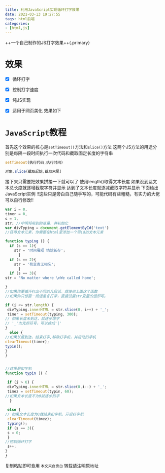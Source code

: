```yaml
---
title: 利用JavaScript实现循环打字效果
date: 2021-03-13 19:27:55
tags: html前端
categories:
- [html,js]
---
```

++一个自己制作的JS打字效果++&#123;.primary&#125;
# 效果
- [x] 循环打字
- [x] 控制打字速度
- [x] 纯JS实现
- [x] 适用于网页美化
效果如下


# `JavaScript`教程
首先这个效果的核心是`setTimeout()`方法和`slice()`方法
这两个JS方法的用途分别是每隔一段时间执行一次代码和截取固定长度的字符串
```js setTimeout的用法
setTimeout(执行代码,执行时间)
```
```js slice()的用法
对象.slice(截取起始,截取末尾)
```
接下来只需要把效果拼接一下就可以了
使用length()取得文本长度
如果没到达文本总长度就逐增截取字符并显示
达到了文本长度就逐减截取字符并显示
下面给出JavaScript实例 
 !!这些只是旁白自己随手写的，可能代码有些粗糙，有实力的大佬可以自行修改!!
```js 打字机实例
var i = 0,
timer = 0,
s = 1,
str; //申明将用到的变量，并初始化
var divTyping = document.getElementById('text')
//获得文本元素，你需要在html里添加一个带id的文本元素                                            //如 <h1 id="text"></h1>

function typing () {
  if (s == 1){
    str = '时间虽短 情谊长存';
      }
  if (s == 2){
    str = '苟富贵无相忘';
      }
  if (s == 3){
str = 'No matter where \nWe called home';

}
//如果你要循环打出不同的几段话，就使用上面这个函数
//如果你只想要一段话重复打字，直接设置str变量的值即可。

if (i <= str.length) {
 divTyping.innerHTML = str.slice(0, i++) + '_';
 timer = setTimeout(typing, 300);
// 如果长度未到达，就逐步增字
// '_'为光标符号，可以换成'|'
}
  else {
//如果长度到达，结束打字,移除打字机，并启动扣字机
clearTimeout(timer);
typin();
}
}


//这里是扣字机
function typin () {

 if (i > 0) {
 divTyping.innerHTML = str.slice(0,i--) + '_';
 timez = setTimeout(typin, 60);
//如果文本长度不为0就逐步扣字
  }
 
 else {	
// 如果文本长度为0就结束扣字机，开启打字机
 clearTimeout(timez);
 typing();
 if (s == 3){
 s = 0;
 }
//控制循环打字
 s++;
}
}

```

复制粘贴即可食用
`本文来自旁白`
转载请注明原地址
